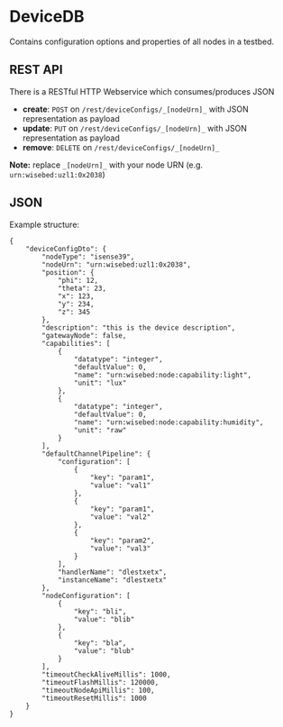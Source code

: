 DeviceDB
=========

Contains configuration options and properties of all nodes in a testbed.

## REST API

There is a RESTful HTTP Webservice which consumes/produces JSON
 - **create**: ``POST`` on ``/rest/deviceConfigs/_[nodeUrn]_`` with JSON representation as payload
 - **update**: ``PUT`` on ``/rest/deviceConfigs/_[nodeUrn]_``   with JSON representation as payload
 - **remove**: ``DELETE`` on ``/rest/deviceConfigs/_[nodeUrn]_``

**Note:** replace ``_[nodeUrn]_`` with your node URN (e.g. ``urn:wisebed:uzl1:0x2038``)

## JSON

 Example structure:

	{
		"deviceConfigDto": {
			"nodeType": "isense39",
            "nodeUrn": "urn:wisebed:uzl1:0x2038",
            "position": {
                "phi": 12,
                "theta": 23,
                "x": 123,
                "y": 234,
                "z": 345
            },
            "description": "this is the device description",
            "gatewayNode": false,
			"capabilities": [
                {
                    "datatype": "integer",
                    "defaultValue": 0,
                    "name": "urn:wisebed:node:capability:light",
                    "unit": "lux"
                },
                {
                    "datatype": "integer",
                    "defaultValue": 0,
                    "name": "urn:wisebed:node:capability:humidity",
                    "unit": "raw"
                }
            ],
            "defaultChannelPipeline": {
                "configuration": [
                    {
                        "key": "param1",
                        "value": "val1"
                    },
                    {
                        "key": "param1",
                        "value": "val2"
                    },
                    {
                        "key": "param2",
                        "value": "val3"
                    }
                ],
                "handlerName": "dlestxetx",
                "instanceName": "dlestxetx"
            },
            "nodeConfiguration": [
                {
                    "key": "bli",
                    "value": "blib"
                },
                {
                    "key": "bla",
                    "value": "blub"
                }
            ],
            "timeoutCheckAliveMillis": 1000,
            "timeoutFlashMillis": 120000,
            "timeoutNodeApiMillis": 100,
            "timeoutResetMillis": 1000
		}
	}
